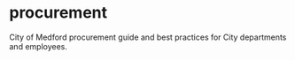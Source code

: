 # procurement
City of Medford procurement guide and best practices for City departments and employees.

